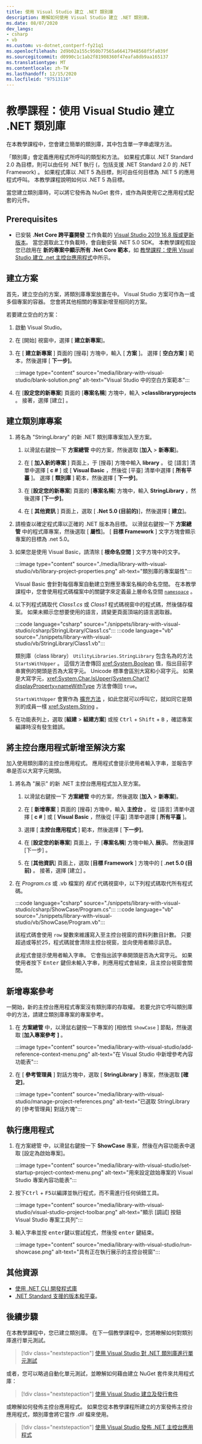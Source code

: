 ```yaml
---
title: 使用 Visual Studio 建立 .NET 類別庫
description: 瞭解如何使用 Visual Studio 建立 .NET 類別庫。
ms.date: 08/07/2020
dev_langs:
- csharp
- vb
ms.custom: vs-dotnet,contperf-fy21q1
ms.openlocfilehash: 2d9b02a155c950b77565a66417948568f5fa039f
ms.sourcegitcommit: d0990c1c1ab2f81908360f47eafa8db9aa165137
ms.translationtype: MT
ms.contentlocale: zh-TW
ms.lasthandoff: 12/15/2020
ms.locfileid: "97513116"
---
```

# <a name="tutorial-create-a-net-class-library-using-visual-studio"></a>教學課程：使用 Visual Studio 建立 .NET 類別庫

在本教學課程中，您會建立簡單的類別庫，其中包含單一字串處理方法。

「類別庫」會定義應用程式所呼叫的類型和方法。 如果程式庫以 .NET Standard 2.0 為目標，則可以由任何 .NET 執行 (，包括支援 .NET Standard 2.0 的 .NET Framework) 。 如果程式庫以 .NET 5 為目標，則可由任何目標為 .NET 5 的應用程式呼叫。 本教學課程說明如何以 .NET 5 為目標。

當您建立類別庫時，可以將它發佈為 NuGet 套件，或作為與使用它之應用程式配套的元件。

## <a name="prerequisites"></a>Prerequisites

- 已安裝 **.Net Core 跨平臺開發** 工作負載的 [Visual Studio 2019 16.8 版或更新版本](https://visualstudio.microsoft.com/downloads/?utm_medium=microsoft&utm_source=docs.microsoft.com&utm_campaign=inline+link&utm_content=download+vs2019)。 當您選取此工作負載時，會自動安裝 .NET 5.0 SDK。 本教學課程假設您已啟用在 **新的專案中顯示所有 .Net Core 範本**，如 [教學課程：使用 Visual Studio 建立 .net 主控台應用程式](with-visual-studio.md)中所示。

## <a name="create-a-solution"></a>建立方案

首先，建立空白的方案，將類別庫專案放置在中。 Visual Studio 方案可作為一或多個專案的容器。 您會將其他相關的專案新增至相同的方案。

若要建立空白的方案：

1. 啟動 Visual Studio。

2. 在 [開始] 視窗中，選擇 [ **建立新專案**]。

3. 在 [ **建立新專案** ] 頁面的 [搜尋] 方塊中，輸入 [ **方案** ]。 選擇 [ **空白方案** ] 範本，然後選擇 [ **下一步]**。

   :::image type="content" source="media/library-with-visual-studio/blank-solution.png" alt-text="Visual Studio 中的空白方案範本":::

4. 在 [**設定您的新專案**] 頁面的 [**專案名稱**] 方塊中，輸入 **>classlibraryprojects** 。 接著，選擇 [建立]  。

## <a name="create-a-class-library-project"></a>建立類別庫專案

1. 將名為 "StringLibrary" 的新 .NET 類別庫專案加入至方案。

   1. 以滑鼠右鍵按一下 **方案總管** 中的方案，然後選取 [**加入**  >  **新專案**]。

   1. 在 [ **加入新的專案** ] 頁面上，于 [搜尋] 方塊中輸入 **library** 。 從 [語言] 清單中選擇 [ **c #** ] 或 [ **Visual Basic** ，然後從 [平臺] 清單中選擇 [ **所有平臺** ]。 選擇 [ **類別庫** ] 範本，然後選擇 [ **下一步]**。

   1. 在 [**設定您的新專案**] 頁面的 [**專案名稱**] 方塊中，輸入 **StringLibrary** ，然後選擇 [**下一步]**。

   1. 在 [ **其他資訊** ] 頁面上，選取 [ **.Net 5.0 (目前的)**]，然後選擇 [ **建立**]。

1. 請檢查以確定程式庫以正確的 .NET 版本為目標。 以滑鼠右鍵按一下 **方案總管** 中的程式庫專案，然後選取 [ **屬性**]。 [ **目標 Framework** ] 文字方塊會顯示專案的目標為 .net 5.0。

1. 如果您是使用 Visual Basic，請清除 [ **根命名空間** ] 文字方塊中的文字。

   :::image type="content" source="./media/library-with-visual-studio/vb/library-project-properties.png" alt-text="類別庫的專案屬性":::

   Visual Basic 會針對每個專案自動建立對應至專案名稱的命名空間。 在本教學課程中，您會使用程式碼檔案中的關鍵字來定義最上層命名空間 [`namespace`](../../visual-basic/language-reference/statements/namespace-statement.md) 。

1. 以下列程式碼取代 *Class1.cs*  或 *Class1* 程式碼視窗中的程式碼，然後儲存檔案。 如果未顯示您想要使用的語言，請變更頁面頂端的語言選取器。

   :::code language="csharp" source="./snippets/library-with-visual-studio/csharp/StringLibrary/Class1.cs":::
   :::code language="vb" source="./snippets/library-with-visual-studio/vb/StringLibrary/Class1.vb":::

   類別庫（class library） `UtilityLibraries.StringLibrary` 包含名為的方法 `StartsWithUpper` 。 這個方法會傳回 <xref:System.Boolean> 值，指出目前字串實例的開頭是否為大寫字元。 Unicode 標準會區別大寫和小寫字元。 如果是大寫字元，<xref:System.Char.IsUpper(System.Char)?displayProperty=nameWithType> 方法會傳回 `true`。

   `StartsWithUpper` 會實作為 [擴充方法](../../csharp/programming-guide/classes-and-structs/extension-methods.md) ，如此您就可以呼叫它，就如同它是類別的成員一樣 <xref:System.String> 。

1. 在功能表列上，選取 [**組建**  >  **組建方案**] 或按 <kbd>Ctrl</kbd> + <kbd>Shift</kbd> + <kbd>B</kbd> ，確認專案編譯時沒有發生錯誤。

## <a name="add-a-console-app-to-the-solution"></a>將主控台應用程式新增至解決方案

加入使用類別庫的主控台應用程式。 應用程式會提示使用者輸入字串，並報告字串是否以大寫字元開頭。

1. 將名為 "展示" 的新 .NET 主控台應用程式加入至方案。

   1. 以滑鼠右鍵按一下 **方案總管** 中的方案，然後選取 [**加入**  >  **新專案**]。

   1. 在 [ **新增專案** ] 頁面的 [搜尋] 方塊中，輸入 **主控台** 。 從 [語言] 清單中選擇 [ **c #** ] 或 [ **Visual Basic** ，然後從 [平臺] 清單中選擇 [ **所有平臺** ]。

   1. 選擇 [ **主控台應用程式** ] 範本，然後選擇 [ **下一步]**。

   1. 在 [**設定您的新專案**] 頁面上，于 [**專案名稱**] 方塊中輸入 **展示**。 然後選擇 [下一步]  。

   1. 在 [**其他資訊**] 頁面上，選取 [**目標 Framework** ] 方塊中的 [ **.net 5.0 (目前)** 。 接著，選擇 [建立]  。

1. 在 *Program.cs* 或 .vb 檔案的 *程式* 代碼視窗中，以下列程式碼取代所有程式碼。

   :::code language="csharp" source="./snippets/library-with-visual-studio/csharp/ShowCase/Program.cs":::
   :::code language="vb" source="./snippets/library-with-visual-studio/vb/ShowCase/Program.vb":::

   該程式碼會使用 `row` 變數來維護寫入至主控台視窗的資料列數目計數。 只要超過或等於25，程式碼就會清除主控台視窗，並向使用者顯示訊息。

   此程式會提示使用者輸入字串。 它會指出該字串開頭是否為大寫字元。 如果使用者按下 <kbd>Enter</kbd> 鍵但未輸入字串，則應用程式會結束，且主控台視窗會關閉。

## <a name="add-a-project-reference"></a>新增專案參考

一開始，新的主控台應用程式專案沒有類別庫的存取權。 若要允許它呼叫類別庫中的方法，請建立類別庫專案的專案參考。

1. 在 **方案總管** 中，以滑鼠右鍵按一下專案的 [相依性 `ShowCase` ] 節點，然後選取 [**加入專案參考** **]** 。

   :::image type="content" source="media/library-with-visual-studio/add-reference-context-menu.png" alt-text="在 Visual Studio 中新增參考內容功能表":::

1. 在 [ **參考管理員** ] 對話方塊中，選取 [ **StringLibrary** ] 專案，然後選取 **[確定]**。

   :::image type="content" source="media/library-with-visual-studio/manage-project-references.png" alt-text="已選取 StringLibrary 的 [參考管理員] 對話方塊":::

## <a name="run-the-app"></a>執行應用程式

1. 在方案總管 中，以滑鼠右鍵按一下 **ShowCase** 專案，然後在內容功能表中選取 [設定為啟始專案]。

   :::image type="content" source="media/library-with-visual-studio/set-startup-project-context-menu.png" alt-text="用來設定啟始專案的 Visual Studio 專案內容功能表":::

1. 按下<kbd>Ctrl</kbd> + <kbd>F5</kbd>以編譯並執行程式，而不需進行任何偵錯工具。

   :::image type="content" source="media/library-with-visual-studio/visual-studio-project-toolbar.png" alt-text="顯示 [調試] 按鈕 Visual Studio 專案工具列":::

1. 輸入字串並按 <kbd>enter</kbd>鍵以嘗試程式，然後按 <kbd>enter</kbd> 鍵結束。

   :::image type="content" source="media/library-with-visual-studio/run-showcase.png" alt-text="具有正在執行展示的主控台視窗":::

## <a name="additional-resources"></a>其他資源

* [使用 .NET CLI 開發程式庫](libraries.md)
* [.NET Standard 支援的版本和平臺](../../standard/net-standard.md)。

## <a name="next-steps"></a>後續步驟

在本教學課程中，您已建立類別庫。 在下一個教學課程中，您將瞭解如何對類別庫進行單元測試。

> [!div class="nextstepaction"]
> [使用 Visual Studio 對 .NET 類別庫進行單元測試](testing-library-with-visual-studio.md)

或者，您可以略過自動化單元測試，並瞭解如何藉由建立 NuGet 套件來共用程式庫：

> [!div class="nextstepaction"]
> [使用 Visual Studio 建立及發行套件](/nuget/quickstart/create-and-publish-a-package-using-visual-studio)

或瞭解如何發佈主控台應用程式。 如果您從本教學課程所建立的方案發佈主控台應用程式，類別庫會將它當作 *.dll* 檔來使用。

> [!div class="nextstepaction"]
> [使用 Visual Studio 發佈 .NET 主控台應用程式](publishing-with-visual-studio.md)
